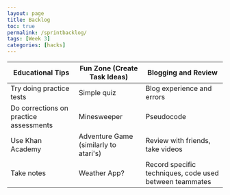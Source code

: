 ```yaml
---
layout: page
title: Backlog
toc: true
permalink: /sprintbacklog/
tags: [Week 3]
categories: [hacks]
---
```


| Educational Tips | Fun Zone (Create Task Ideas) | Blogging and Review |
| ---------------- | ---------------------------- | ------------------- |
| Try doing practice tests | Simple quiz | Blog experience and errors
| Do corrections on practice assessments | Minesweeper | Pseudocode | 
| Use Khan Academy | Adventure Game (similarly to atari's) | Review with friends, take videos |
| Take notes | Weather App? | Record specific techniques, code used between teammates |